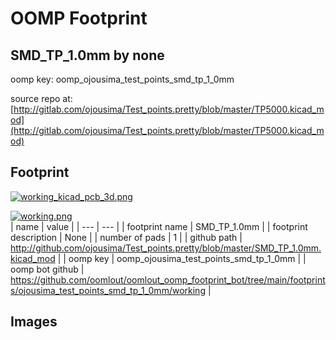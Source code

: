 # OOMP Footprint  
## SMD_TP_1.0mm  by none  
  
oomp key: oomp_ojousima_test_points_smd_tp_1_0mm  
  
source repo at: [http://gitlab.com/ojousima/Test_points.pretty/blob/master/TP5000.kicad_mod](http://gitlab.com/ojousima/Test_points.pretty/blob/master/TP5000.kicad_mod)  
## Footprint  
  
[![working_kicad_pcb_3d.png](working_kicad_pcb_3d_600.png)](working_kicad_pcb_3d.png)  
  
[![working.png](working_600.png)](working.png)  
| name | value | 
| --- | --- | 
| footprint name | SMD_TP_1.0mm | 
| footprint description | None | 
| number of pads | 1 | 
| github path | http://github.com/ojousima/Test_points.pretty/blob/master/SMD_TP_1.0mm.kicad_mod | 
| oomp key | oomp_ojousima_test_points_smd_tp_1_0mm | 
| oomp bot github | https://github.com/oomlout/oomlout_oomp_footprint_bot/tree/main/footprints/ojousima_test_points_smd_tp_1_0mm/working | 
## Images  
